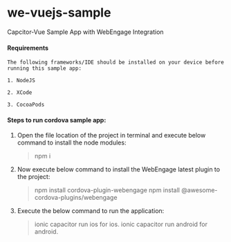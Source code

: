 # we-vuejs-sample
Capcitor-Vue Sample App with WebEngage Integration

#### Requirements ####
    The following frameworks/IDE should be installed on your device before running this sample app:
    
    1. NodeJS

    2. XCode

    3. CocoaPods

#### Steps to run cordova sample app: ####

1. Open the file location of the project in terminal and execute below command to install the node modules:
    
    >npm i 
   
2. Now execute below command to install the WebEngage latest plugin to the project:

    >npm install cordova-plugin-webengage 
    >npm install @awesome-cordova-plugins/webengage  
    
3. Execute the below command to run the application:

    >ionic capacitor run ios for ios.
    >ionic capacitor run android for android.
